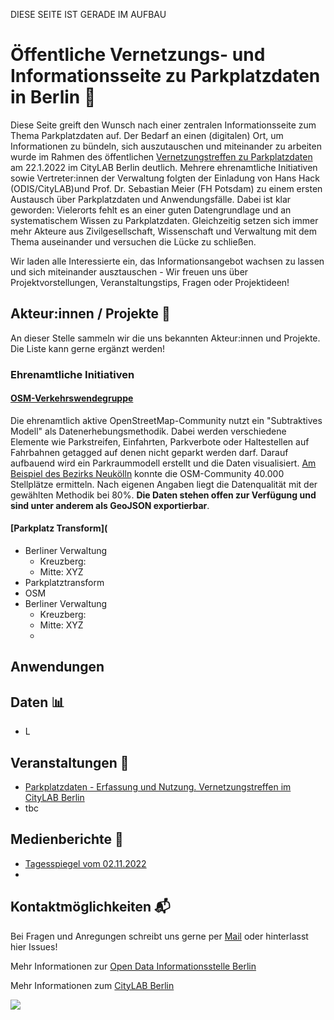 DIESE SEITE IST GERADE IM AUFBAU

# Öffentliche Vernetzungs- und Informationsseite zu Parkplatzdaten in Berlin :wave:

Diese Seite greift den Wunsch nach einer zentralen Informationsseite zum Thema Parkplatzdaten auf. Der Bedarf an einen (digitalen) Ort, um Informationen zu bündeln, sich auszutauschen und miteinander zu arbeiten wurde im Rahmen des öffentlichen [Vernetzungstreffen zu Parkplatzdaten](https://odis-berlin.de/aktuelles/2022-12-01-parkplatztreffen/) am 22.1.2022 im CityLAB Berlin deutlich. Mehrere ehrenamtliche Initiativen sowie Vertreter:innen der Verwaltung folgten der Einladung von Hans Hack (ODIS/CityLAB)und Prof. Dr. Sebastian Meier (FH Potsdam) zu einem ersten Austausch über Parkplatzdaten und Anwendungsfälle. Dabei ist klar geworden: Vielerorts fehlt es an einer guten Datengrundlage und an systematischem Wissen zu Parkplatzdaten. Gleichzeitig setzen sich immer mehr Akteure aus Zivilgesellschaft, Wissenschaft und Verwaltung mit dem Thema auseinander und versuchen die Lücke zu schließen. 

Wir laden alle Interessierte ein, das Informationsangebot wachsen zu lassen und sich miteinander ausztauschen - Wir freuen uns über Projektvorstellungen, Veranstaltungstips, Fragen oder Projektideen!

## Akteur:innen / Projekte :busts_in_silhouette:
An dieser Stelle sammeln wir die uns bekannten Akteur:innen und Projekte. Die Liste kann gerne ergänzt werden!

### Ehrenamtliche Initiativen



#### [OSM-Verkehrswendegruppe](https://wiki.openstreetmap.org/wiki/Berlin/Verkehrswende)
Die ehrenamtlich aktive OpenStreetMap-Community nutzt ein "Subtraktives Modell" als Datenerhebungsmethodik. Dabei werden verschiedene Elemente wie Parkstreifen, Einfahrten, Parkverbote oder Haltestellen auf Fahrbahnen getagged auf denen nicht geparkt werden darf. Darauf aufbauend wird ein Parkraummodell erstellt und die Daten visualisiert. [Am Beispiel des Bezirks Neukölln](https://strassenraumkarte.osm-berlin.org/about) konnte die OSM-Community 40.000 Stellplätze ermitteln. Nach eigenen Angaben liegt die Datenqualität mit der gewählten Methodik bei 80%. **Die Daten stehen offen zur Verfügung und sind unter anderem als GeoJSON exportierbar**. 

#### [Parkplatz Transform](
- Berliner Verwaltung
  - Kreuzberg: 
  - Mitte: XYZ
- Parkplatztransform
- OSM 
- Berliner Verwaltung
  - Kreuzberg: 
  - Mitte: XYZ
  - 

## Anwendungen 

## Daten :bar_chart:
- L

## Veranstaltungen :date:
- [Parkplatzdaten - Erfassung und Nutzung. Vernetzungstreffen im CityLAB Berlin](https://citylab-berlin.org/de/events/parkplatzdaten-erfassung-und-nutzung/)
- tbc

## Medienberichte :newspaper:
- [Tagesspiegel vom 02.11.2022](https://interaktiv.tagesspiegel.de/lab/wie-viele-autos-gibt-es-in-meiner-nachbarschaft-diese-berliner-kieze-bestehen-am-meisten-aus-parkplaetzen/)
- 

## Kontaktmöglichkeiten :mailbox_with_mail:
Bei Fragen und Anregungen schreibt uns gerne per [Mail](mailto:odis@ts.berlin) oder hinterlasst hier Issues!


Mehr Informationen zur [Open Data Informationsstelle Berlin](https://odis-berlin.de)

Mehr Informationen zum [CityLAB Berlin](https://citylab-berlin.org/de/start/)





[<img src="https://odis-berlin.de/assets/images/page/odis-logo_contact/.png">](./verwaltung.md)


